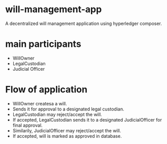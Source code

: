 # will-management-app
A decentralized will management application using hyperledger composer.

# main participants
* WillOwner
* LegalCustodian
* Judicial Officer

# Flow of application
* WillOwner createsa a will.
* Sends it for approval to a designated legal custodian.
* LegalCustodian may reject/accept the will.
* If accepted, LegalCustodian sends it to a designated JudicialOfficer for final approval.
* Similarily, JudicialOfficer may reject/accept the will.
* If accepted, will is marked as approved in database.


